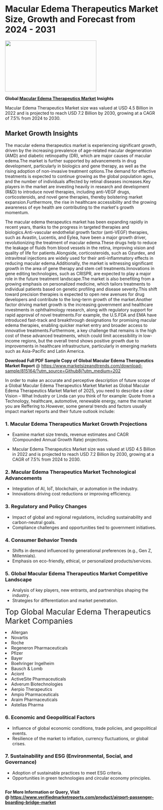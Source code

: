 <H1>Macular Edema Therapeutics Market Size, Growth and Forecast from 2024 - 2031</H1><img class="aligncenter size-medium wp-image-584254" src="https://thirdeyenews.in/wp-content/uploads/2024/09/Global-Market-Research-300x168.jpeg" alt="" width="300" height="168" /><p><strong>Global&nbsp;<a href="https://www.marketsizeandtrends.com/download-sample/815164/?utm_source=Github8j?utm_medium=202">Macular Edema Therapeutics Market</a> Insights</strong></p><p>Macular Edema Therapeutics Market size was valued at USD 4.5 Billion in 2022 and is projected to reach USD 7.2 Billion by 2030, growing at a CAGR of 7.5% from 2024 to 2030.</p><p><h2>Market Growth Insights</h2> <p>The macular edema therapeutics market is experiencing significant growth, driven by the increasing prevalence of age-related macular degeneration (AMD) and diabetic retinopathy (DR), which are major causes of macular edema.The market is further supported by advancements in drug development, particularly in biologics and gene therapy, as well as the rising adoption of non-invasive treatment options.The demand for effective treatments is expected to continue growing as the global population ages, and the number of individuals affected by retinal diseases increases.Key players in the market are investing heavily in research and development (R&D) to introduce novel therapies, including anti-VEGF drugs, corticosteroids, and novel gene therapies, thereby bolstering market expansion.Furthermore, the rise in healthcare accessibility and the growing awareness of eye health are contributing to the market's growth momentum.</p> <p>The macular edema therapeutics market has been expanding rapidly in recent years, thanks to the progress in targeted therapies and biologics.Anti-vascular endothelial growth factor (anti-VEGF) therapies, such as Avastin, Lucentis, and Eylea, have been a major growth driver, revolutionizing the treatment of macular edema.These drugs help to reduce the leakage of fluids from blood vessels in the retina, improving vision and quality of life for patients.Alongside, corticosteroids, such as Ozurdex, and intravitreal injections are widely used for their anti-inflammatory effects in reducing macular edema.Additionally, the market is witnessing significant growth in the area of gene therapy and stem cell treatments.Innovations in gene editing technologies, such as CRISPR, are expected to play a major role in the future treatment landscape.The market is also benefiting from a growing emphasis on personalized medicine, which tailors treatments to individual patients based on genetic profiling and disease severity.This shift toward precision therapies is expected to open new avenues for drug developers and contribute to the long-term growth of the market.Another factor driving market growth is the increasing government and healthcare investments in ophthalmology research, along with regulatory support for rapid approval of novel treatments.For example, the U.S.FDA and EMA have introduced fast-track and breakthrough designations for promising macular edema therapies, enabling quicker market entry and broader access to innovative treatments.Furthermore, a key challenge that remains is the high cost of these advanced treatments, which could limit accessibility in low-income regions, but the overall trend shows positive growth due to improvements in healthcare infrastructure, particularly in emerging markets such as Asia-Pacific and Latin America.</p> <p><span class=""><strong>Download Full PDF Sample Copy of Global Macular Edema Therapeutics Market Report</strong> @ <a href="https://www.marketsizeandtrends.com/download-sample/815164/?utm_source=Github8j?utm_medium=202" target="_blank">https://www.marketsizeandtrends.com/download-sample/815164/?utm_source=Github8j?utm_medium=202</a></span></p><p>In order to make an accurate and perceptive description of future scope of a Global&nbsp;Macular Edema Therapeutics Market Market as Global&nbsp;Macular Edema Therapeutics Market Market of 2025, you need to describe a clear Vision &ndash; What Industry or Linda can you think of for example: Quote from a Technology, healthcare, automotive, renewable energy, name the market you are Reffering to.However, some general trends and factors usually impact market reports and their future outlook include:</p><h3>1.&nbsp;<strong>Macular Edema Therapeutics Market Growth Projections</strong></h3><ul><li>Examine market size trends, revenue estimates and CAGR (Compounded Annual Growth Rate) projections.</li><li><p>Macular Edema Therapeutics Market size was valued at USD 4.5 Billion in 2022 and is projected to reach USD 7.2 Billion by 2030, growing at a CAGR of 7.5% from 2024 to 2030.</p></li></ul><h3>2.&nbsp;<strong>Macular Edema Therapeutics Market Technological Advancements</strong></h3><ul><li>Integration of AI, IoT, blockchain, or automation in the industry.</li><li>Innovations driving cost reductions or improving efficiency.</li></ul><h3>3.&nbsp;<strong>Regulatory and Policy Changes</strong></h3><ul><li>Impact of global and regional regulations, including sustainability and carbon-neutral goals.</li><li>Compliance challenges and opportunities tied to government initiatives.</li></ul><h3>4.&nbsp;<strong>Consumer Behavior Trends</strong></h3><ul><li>Shifts in demand influenced by generational preferences (e.g., Gen Z, Millennials).</li><li>Emphasis on eco-friendly, ethical, or personalized products/services.</li></ul><h3>5.&nbsp;<strong>Global Macular Edema Therapeutics Market Competitive Landscape</strong></h3><ul><li>Analysis of key players, new entrants, and partnerships shaping the industry.</li><li>Strategies for differentiation and market penetration.</li></ul><p data-pm-slice="1 1 []"><span style="color: inherit; font-family: inherit; font-size: 25px;">Top Global Macular Edema Therapeutics Market Companies</span></p><div class="" data-test-id=""><p><li>Allergan</li><li> Novartis</li><li> Roche</li><li> Regeneron Pharmaceuticals</li><li> Pfizer</li><li> Bayer</li><li> Boehringer Ingelheim</li><li> Bausch & Lomb</li><li> Aciont</li><li> ActiveSite Pharmaceuticals</li><li> Adverum Biotechnologies</li><li> Aerpio Therapeutics</li><li> Ampio Pharmaceuticals</li><li> Araim Pharmaceuticals</li><li> Astellas Pharma</li></p></div><h3>6.&nbsp;<strong>Economic and Geopolitical Factors</strong></h3><ul><li>Influence of global economic conditions, trade policies, and geopolitical events.</li><li>Resilience of the market to inflation, currency fluctuations, or global crises.</li></ul><h3>7.&nbsp;<strong>Sustainability and ESG (Environmental, Social, and Governance)</strong></h3><ul><li>Adoption of sustainable practices to meet ESG criteria.</li><li>Opportunities in green technologies and circular economy principles.</li></ul><h2><strong style="font-size: 14px;">For More Information or Query, Visit @&nbsp;</strong><a style="background-color: #ffffff; font-size: 14px;" href="https://www.marketsizeandtrends.com/report/macular-edema-therapeutics-market/" target="_blank">https://www.verifiedmarketreports.com/product/airport-passenger-boarding-bridge-market</a></h2>